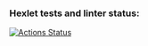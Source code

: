 ### Hexlet tests and linter status:
[![Actions Status](https://github.com/G413X/qa-engineer-project-84/actions/workflows/hexlet-check.yml/badge.svg)](https://github.com/G413X/qa-engineer-project-84/actions)